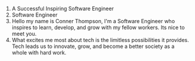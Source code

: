 1. A Successful Inspiring Software Engineer
2. Software Engineer
3. Hello my name is Conner Thompson, I'm a Software Engineer who inspires to learn, develop, and grow with my fellow workers. Its nice to meet you.
4. What excites me most about tech is the limitless possibilities it provides. Tech leads us to innovate, grow, and become a better society as a whole with hard work.
